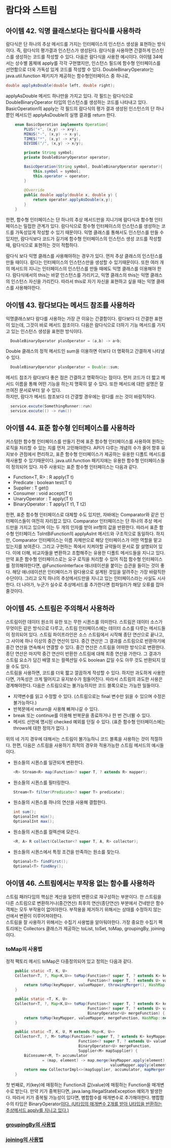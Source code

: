 
# 람다와 스트림
## 아이템 42. 익명 클래스보다는 람다식를 사용하라
람다식은 단 하나의 추상 메서드를 가지는 인터페이스의 인스턴스 생성을 표현하는 방식이다. 즉, 람다식의 평가결과 인스턴스가 생성된다. 람다식을 사용하면 간결하게 인스턴스를 생성하는 코드를 작성할 수 있다. 
다음은 람다식을 사용한 예시이다. 아이템 34에서는 상수별 몸체에 apply를 각각 구현했지만, 인스턴스 필드에 함수형 인터페이스를 선언함으로 더욱 가독성 있게 코드를 작성할 수 있다. DoubleBinaryOperator는 java.util.function 패키지가 제공하는 함수형인터페이스 중 하나로, 
```java
double applyAsDouble(double left, double right);
```
applyAsDouble 메서드 하나만을 가지고 있다. 각 필드는 람다식으로 DoubleBinaryOperator 타입의 인스턴스를 생성하는 코드를 나타내고 있다. BasicOperation의 apply는 각 필드의 람다식의 평가 결과 생성된 인스턴스의 단 하나 뿐인 메서드인 applyAsDouble의 실행 결과를 return 한다. 
```java
    enum BasicOperation implements Operation{
        PLUS("+", (x,y) -> x+y),
        MINUS("-", (x,y) -> x-y),
        TIMES("*", (x,y) -> x*y),
        DIVIDE("/", (x,y) -> x/y);

        private String symbol;
        private DoubleBinaryOperator operator;

        BasicOperation(String symbol, DoubleBinaryOperator operator){
            this.symbol = symbol;
            this.operator = operator;
        }
        
        @Override
        public double apply(double x, double y) {
            return operator.applyAsDouble(x,y);
        }
    }
```

한편, 함수형 인터페이스는 단 하나의 추상 메서드만을 지니기에 람다식과 함수형 인터페이스는 밀접한 관계가 있다. 람다식으로 함수형 인터페이스의 인스턴스를 생성하는 코드를 가독성있게 작성할 수 있기 때문이다. 
익명 클래스를 통해서도 인스턴스를 만들 수 있지만, 람다식보다 코드가 길기에 함수형 인터페이스의 인스턴스 생성 코드를 작성할 때, 람다식으로 표현하는 것이 적합하다. 

람다식 보다 익명 클래스를 사용해야하는 경우가 있다. 먼저 추상 클래스의 인스턴스를 만들 때이다. 람다는 인터페이스의 인스턴스만을 생성할 수 있기때문이다. 또한 여러 개의 메서드의 지니는 인터페이스의 인스턴스를 만들 때에도 익명 클래스를 이용해야 한다. 람다식에서의 this는 바깥 인스턴스를 가리키고, 익명 클래스의 this는 익명 클래스의 인스턴스 자신을 가리킨다. 따라서 this로 자기 자신을 표현하고 싶을 때는 익명 클래스를 사용해야한다. 

## 아이템 43. 람다보다는 메서드 참조를 사용하라
익명클래스보다 람다를 사용하는 가장 큰 이유는 간결함이다. 람다보다 더 간결한 표현이 있는데, 그것이 바로 메서드 참조이다. 다음은 람다식으로 더하기 기능 메서드를 가지고 있는 인스턴스 생성을 표현한 방식이다.
```java
  DoubleBinaryOperator plusOperator = (a,b) -> a+b;
```

Double 클래스의 정적 메서드인 sum을 이용하면 이보다 더 명확하고 간결하게 나타낼 수 있다.
```java
  DoubleBinaryOperator plusOperator = Double::sum;
```
메서드 참조가 람다보다 좋은 점은 간결하고 명확하다는 점이다. 먼저 코드가 더 짧고 메서드 이름을 통해 어떤 기능을 하는지 명확히 알 수 있다. 또한 메서드에 대한 설명은 잘 쓰여진 문서로부터 알 수 있다.  
하지만, 람다가 메서드 참조보다 더 간결할 경우에는 람다를 쓰는 것이 바람직하다.
```java
  service.excute(SomethingRunner::run)
  service.excute(() -> run())
```

## 아이템 44. 표준 함수형 인터페이스를 사용하라
커스텀한 함수형 인터페이스를 만들기 전에 표준 함수형 인터페이스를 사용하여 원하는 로직을 처리할 수 있는 지를 먼저 고민해야한다. API가 다루는 개념의 수가 줄어 향후 유지보수 관점에서 편리하고, 표준 함수형 인터페이스가 제공하는 유용한 디폴트 메서드를 재사용할 수 있기때문이다. java.util.function 패키지에는 유용한 함수형 인터페이스들이 정의되어 있다. 자주 사용되는 표준 함수형 인터페이스는 다음과 같다.   
- Function<T, R> : R apply(T t)
- Predicate<T> : boolean test(T t)
- Supplier<T> : T get()
- Consumer<T> : void accept(T t)
- UnaryOperator<T> : T apply(T t)
- BinaryOperator<T> : T apply(T t1, T t2)   
 
한편, 표준 함수형 인터페이스로 대체할 수도 있지만, 자바에는 Comparator와 같은 인터페이스들이 여전히 자리잡고 있다. Comparator 인터페이스는 단 하나의 추상 메서드만을 가지고 있으며 이는 두 개의 인자를 받아 int형의 값을 반환한다. 따라서 표준 함수형 인터페이스 ToIntBiFunction의 applyAsInt 메서드와 구조적으로 동일하다. 하지만, Comparator 인터페이스는 이름 자체만으로 해당 인터페이스가 어떤 역할을 맡고 있는지를 보여준다. 그리고 구현하는 쪽에서 지켜야할 규약들이 문서로 잘 설명되어 있다. 이에 더해, 비교자들을 변환하고 조합해주는 유용한 디폴트 메서드들을 지니고 있다.  
만약 표준 함수형 인터페이스로는 요구 로직을 처리할 수 있어 직접 함수형 인터페이스를 정의해야한다면, @FunctionInterface 애너테이션을 붙이는 습관을 들이는 것이 좋다. 해당 애너테이션은 인터페이스가 람다용으로 설계된 것임을 알려주는 가장 바람직한 수단이다. 그리고 오직 하나의 추상메서드만을 지니고 있는 인터페이스라는 사실도 시사한다. 더 나아가, 누군가 실수로 추상메서드를 추가한다면 컴파일러가 해당 오류를 잡아줄것이다.


## 아이템 45. 스트림은 주의해서 사용하라
스트림이란 데이터 원소의 유한 또는 무한 시퀀스를 의미한다. 스트림은 데이터 소스가 무엇이든 같은 방식으로 다루고, 스트림 인터페이스에는 데이터 소스를 다루는 메서드들이 정의되어 있다. 스트림 파이프라인은 소스 스트림에서 시작해 종단 연산으로 끝나고, 그 사이에 하나 이상의 중간 연산이 있다. 중간 연산은 그 결과를 스트림으로 반환하기에 중간 연산을 연속해서 연결할 수 있다. 중간 연산은 스트림을 어떠한 방식으로 변환한다. 종단 연산은 마지막 중간 연산이 반환한 스트림에 대해 최종 연산을 가한다. 그 결과가 스트림 요소가 담긴 배열 또는 컬렉션일 수도 boolean 값일 수도 아무 것도 반환되지 않을 수도 있다.  
스트림을 사용하면, 코드를 더욱 짧고 깔끔하게 작성할 수 있다. 하지만 과도하게 사용한다면, 가독성은 크게 떨어지고 유지보수가 힘들어진다. 따라서 스트림의 과도한 사용은 경계해야한다. 다음은 스트림으로는 불가능하지만 코드 블록으로는 가능한 일들이다.  
- 지역변수를 읽고 수정할 수 있다. (스트림으로는 final 변수만 읽을 수 있으며 수정은 불가능하다.)
- 반복문에서 return을 사용해 빠져나갈 수 있다.
- break 또는 continue를 이용해 반복문을 종료하거나 한 번 건너뛸 수 있다.
- 메서드 선언에 명시된 checked 예외를 던질 수 있다. (표준 함수형 인터페이스에는 throws에 대한 정의가 없다. )  
 
위의 네 가지 경우에 대해서는 스트림이 불가능하니 코드 블록을 사용하는 것이 적절하다. 한편, 다음은 스트림을 사용하기 최적의 경우와 적용가능한 스트림 메서드의 예시들이다.
- 원소들의 시퀀스를 일관되게 변환한다. 
  ```java
  <R> Stream<R> map(Function<? super T, ? extends R> mapper);

  ```
- 원소들의 시퀀스를 필터링한다.
  ```java
  Stream<T> filter(Predicate<? super T> predicate);
  ```
- 원소들의 시퀀스를 하나의 연산을 사용해 결합한다.
  ```java
  int sum();
  OptionalInt min();
  OptionalInt max();
  ```
- 원소들의 시퀀스를 컬렉션에 모은다.
  ```java
  <R, A> R collect(Collector<? super T, A, R> collector);
  ```
- 원소들의 시퀀스에서 특정 조건을 만족하는 원소를 찾는다.
  ```java
  Optional<T> findFirst();
  Optional<T> findAny();
  ```

## 아이뎀 46. 스트림에서는 부작용 없는 함수를 사용하라
스트림 패러다임의 핵심은 계산을 일련의 변환으로 재구성하는 부분이다. 한 스트림을 다른 스트림으로 변환하거나(중간연산) 최후의 연산(종단연산) 부분에서 건네받은 함수 객체는 모두 부작용이 없어야한다. 부작용을 제거하기 위해서는 상태를 수정하지 않는 선에서 변환이 이루어져야한다.  
스트림을 잘 사용하기 위해서는 수집기 사용법을 알아둬야한다. 가장 중요한 수집기 팩토리에는 Collectors 클래스가 제공하는 toList, toSet, toMap, groupingBy, joining 이다.
### toMap의 사용법
정적 팩토리 메서드 toMap은 다중정의되어 있고 정의는 다음과 같다.
```java
    public static <T, K, U>
    Collector<T, ?, Map<K,U>> toMap(Function<? super T, ? extends K> keyMapper,
                                    Function<? super T, ? extends U> valueMapper) {
        return toMap(keyMapper, valueMapper, throwingMerger(), HashMap::new);
    }

    public static <T, K, U>
    Collector<T, ?, Map<K,U>> toMap(Function<? super T, ? extends K> keyMapper,
                                    Function<? super T, ? extends U> valueMapper,
                                    BinaryOperator<U> mergeFunction) {
        return toMap(keyMapper, valueMapper, mergeFunction, HashMap::new);
    }

    public static <T, K, U, M extends Map<K, U>>
    Collector<T, ?, M> toMap(Function<? super T, ? extends K> keyMapper,
                                Function<? super T, ? extends U> valueMapper,
                                BinaryOperator<U> mergeFunction,
                                Supplier<M> mapSupplier) {
        BiConsumer<M, T> accumulator
                = (map, element) -> map.merge(keyMapper.apply(element),
                                              valueMapper.apply(element), mergeFunction);
        return new CollectorImpl<>(mapSupplier, accumulator, mapMerger(mergeFunction), CH_ID);
    }
```
첫 번째로, 키(key)에 매핑하는 Function과 값(value)에 매핑하는 Function을 매개변수로 받는다. 만약 키가 중복된다면, java.lang.IllegalStateException 예외가 발생한다. 따라서 키가 중복될 가능성이 있다면, 병합함수를 매개변수로 추가해야한다. 병합함수의 타입은 BinaryOperator<U>이다. (U타입의 매개변수 2개를 받아 U타입을 반환하는 추상메서드 apply를 지니고 있다.)
### groupingBy의 사용법
### joining의 사용법


  